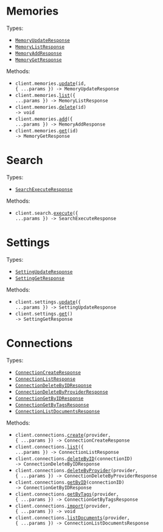 # Memories

Types:

- <code><a href="./src/resources/memories.ts">MemoryUpdateResponse</a></code>
- <code><a href="./src/resources/memories.ts">MemoryListResponse</a></code>
- <code><a href="./src/resources/memories.ts">MemoryAddResponse</a></code>
- <code><a href="./src/resources/memories.ts">MemoryGetResponse</a></code>

Methods:

- <code title="patch /v3/memories/{id}">client.memories.<a href="./src/resources/memories.ts">update</a>(id, { ...params }) -> MemoryUpdateResponse</code>
- <code title="post /v3/memories/list">client.memories.<a href="./src/resources/memories.ts">list</a>({ ...params }) -> MemoryListResponse</code>
- <code title="delete /v3/memories/{id}">client.memories.<a href="./src/resources/memories.ts">delete</a>(id) -> void</code>
- <code title="post /v3/memories">client.memories.<a href="./src/resources/memories.ts">add</a>({ ...params }) -> MemoryAddResponse</code>
- <code title="get /v3/memories/{id}">client.memories.<a href="./src/resources/memories.ts">get</a>(id) -> MemoryGetResponse</code>

# Search

Types:

- <code><a href="./src/resources/search.ts">SearchExecuteResponse</a></code>

Methods:

- <code title="post /v3/search">client.search.<a href="./src/resources/search.ts">execute</a>({ ...params }) -> SearchExecuteResponse</code>

# Settings

Types:

- <code><a href="./src/resources/settings.ts">SettingUpdateResponse</a></code>
- <code><a href="./src/resources/settings.ts">SettingGetResponse</a></code>

Methods:

- <code title="patch /v3/settings">client.settings.<a href="./src/resources/settings.ts">update</a>({ ...params }) -> SettingUpdateResponse</code>
- <code title="get /v3/settings">client.settings.<a href="./src/resources/settings.ts">get</a>() -> SettingGetResponse</code>

# Connections

Types:

- <code><a href="./src/resources/connections.ts">ConnectionCreateResponse</a></code>
- <code><a href="./src/resources/connections.ts">ConnectionListResponse</a></code>
- <code><a href="./src/resources/connections.ts">ConnectionDeleteByIDResponse</a></code>
- <code><a href="./src/resources/connections.ts">ConnectionDeleteByProviderResponse</a></code>
- <code><a href="./src/resources/connections.ts">ConnectionGetByIDResponse</a></code>
- <code><a href="./src/resources/connections.ts">ConnectionGetByTagsResponse</a></code>
- <code><a href="./src/resources/connections.ts">ConnectionListDocumentsResponse</a></code>

Methods:

- <code title="post /v3/connections/{provider}">client.connections.<a href="./src/resources/connections.ts">create</a>(provider, { ...params }) -> ConnectionCreateResponse</code>
- <code title="post /v3/connections/list">client.connections.<a href="./src/resources/connections.ts">list</a>({ ...params }) -> ConnectionListResponse</code>
- <code title="delete /v3/connections/{connectionId}">client.connections.<a href="./src/resources/connections.ts">deleteByID</a>(connectionID) -> ConnectionDeleteByIDResponse</code>
- <code title="delete /v3/connections/{provider}">client.connections.<a href="./src/resources/connections.ts">deleteByProvider</a>(provider, { ...params }) -> ConnectionDeleteByProviderResponse</code>
- <code title="get /v3/connections/{connectionId}">client.connections.<a href="./src/resources/connections.ts">getByID</a>(connectionID) -> ConnectionGetByIDResponse</code>
- <code title="post /v3/connections/{provider}/connection">client.connections.<a href="./src/resources/connections.ts">getByTags</a>(provider, { ...params }) -> ConnectionGetByTagsResponse</code>
- <code title="post /v3/connections/{provider}/import">client.connections.<a href="./src/resources/connections.ts">import</a>(provider, { ...params }) -> void</code>
- <code title="post /v3/connections/{provider}/documents">client.connections.<a href="./src/resources/connections.ts">listDocuments</a>(provider, { ...params }) -> ConnectionListDocumentsResponse</code>
